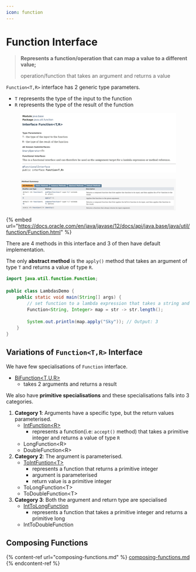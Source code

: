 ```yaml
---
icon: function
---
```


# Function Interface

> **Represents a function/operation that can map a value to a different value;**&#x20;
>
> operation/function that takes an argument and returns a value



`Function<T,R>` interface has 2 generic type parameters.

* `T` represents the type of the input to the function
* `R` represents the type of the result of the function

<figure><img src="../../../../.gitbook/assets/java-ad-lambdas-5-function-interface-1.png" alt=""><figcaption></figcaption></figure>

<figure><img src="../../../../.gitbook/assets/java-ad-lambdas-5-function-interface-2.png" alt=""><figcaption></figcaption></figure>

{% embed url="https://docs.oracle.com/en/java/javase/12/docs/api/java.base/java/util/function/Function.html" %}

There are 4 methods in this interface and 3 of then have default implementation.&#x20;

The only **abstract method** is the `apply()` method that takes an argument of type `T` and returns a value of type `R`.

```java
import java.util.function.Function;

public class LambdasDemo {
    public static void main(String[] args) {
        // set function to a lambda expression that takes a string and return an integer
        Function<String, Integer> map = str -> str.length();

        System.out.println(map.apply("Sky")); // Output: 3
    }
}
```

## Variations of `Function<T,R>` Interface

We have few specialisations of `Function` interface.

* [BiFunction\<T,U,R>](https://docs.oracle.com/en/java/javase/12/docs/api/java.base/java/util/function/BiFunction.html)
  * takes 2 arguments and returns a result&#x20;

We also have **primitive specialisations** and these specialisations falls into 3 categories.

1. **Category 1**: Arguments have a specific type, but the return values parameterised.
   * [IntFunction\<R>](https://docs.oracle.com/en/java/javase/12/docs/api/java.base/java/util/function/IntFunction.html)
     * represents a function(i.e: `accept()` method) that takes a primitive integer and returns a value of type `R`
   * LongFunction\<R>
   * DoubleFunction\<R>
2. **Category 2**: The argument is parameterised.&#x20;
   * [ToIntFuntion\<T>](https://docs.oracle.com/en/java/javase/12/docs/api/java.base/java/util/function/ToIntFunction.html)
     * represents a function that returns a primitive integer&#x20;
     * argument is parameterised
     * return value is a primitive integer
   * ToLongFunction\<T>
   * ToDoubleFunction\<T>
3. **Category 3**: Both the argument and return type are specialised&#x20;
   * [IntToLongFunction](https://docs.oracle.com/en/java/javase/12/docs/api/java.base/java/util/function/IntToLongFunction.html)
     * represents a function that takes a primitive integer and returns a primitive long
   * IntToDoubleFunction



## Composing Functions

{% content-ref url="composing-functions.md" %}
[composing-functions.md](composing-functions.md)
{% endcontent-ref %}

